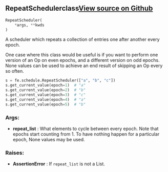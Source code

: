 ## RepeatScheduler<span class="tag">class</span><a class="sourcelink" href=https://github.com/fastestimator/fastestimator/blob/r1.0/fastestimator/schedule/schedule.py/#L45-L78>View source on Github</a>
```python
RepeatScheduler(
	*args, **kwds
)
```
A scheduler which repeats a collection of entries one after another every epoch.

One case where this class would be useful is if you want to perform one version of an Op on even epochs, and a
different version on odd epochs. None values can be used to achieve an end result of skipping an Op every so often.

```python
s = fe.schedule.RepeatScheduler(["a", "b", "c"])
s.get_current_value(epoch=1)  # "a"
s.get_current_value(epoch=2)  # "b"
s.get_current_value(epoch=3)  # "c"
s.get_current_value(epoch=4)  # "a"
s.get_current_value(epoch=5)  # "b"
```


<h3>Args:</h3>

* **repeat_list** :  What elements to cycle between every epoch. Note that epochs start counting from 1. To have nothing    happen for a particular epoch, None values may be used.

<h3>Raises:</h3>

* **AssertionError** :  If `repeat_list` is not a List.



